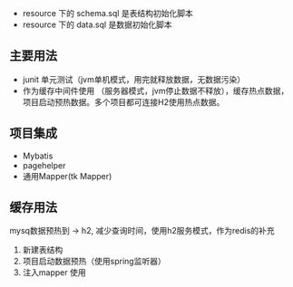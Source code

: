- resource 下的 schema.sql 是表结构初始化脚本
- resource 下的 data.sql 是数据初始化脚本

主要用法
---
- junit 单元测试（jvm单机模式，用完就释放数据，无数据污染）
- 作为缓存中间件使用 （服务器模式，jvm停止数据不释放），缓存热点数据，项目启动预热数据。多个项目都可连接H2使用热点数据。

项目集成
---
- Mybatis
- pagehelper
- 通用Mapper(tk Mapper)

缓存用法
---
mysq数据预热到 -> h2, 减少查询时间，使用h2服务模式，作为redis的补充

1. 新建表结构
2. 项目启动数据预热（使用spring监听器）
3. 注入mapper 使用
